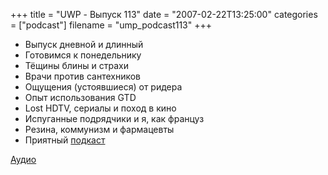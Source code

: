 +++
title = "UWP - Выпуск 113"
date = "2007-02-22T13:25:00"
categories = ["podcast"]
filename = "ump_podcast113"
+++


- Выпуск дневной и длинный
- Готовимся к понедельнику
- Тёщины блины и страхи
- Врачи против сантехников
- Ощущения (устоявшиеся) от ридера
- Опыт использования GTD
- Lost HDTV, сериалы и поход в кино
- Испуганные подрядчики и я, как француз
- Резина, коммунизм и фармацевты
- Приятный [подкаст](http://21csm-journal.rpod.ru/)

[Аудио](https://podcast.umputun.com/media/ump_podcast113.mp3)
<audio src="https://podcast.umputun.com/media/ump_podcast113.mp3" preload="none">